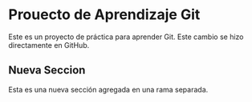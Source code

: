 # Prouecto de Aprendizaje Git

Este es un proyecto de práctica para aprender Git.
Este cambio se hizo directamente en GitHub.
## Nueva Seccion
Esta es una nueva sección agregada en una rama separada.